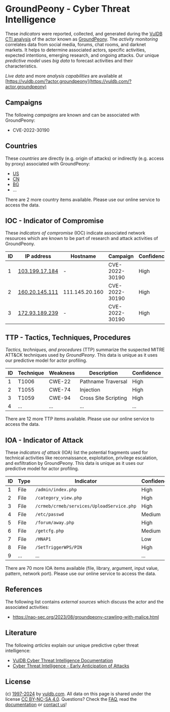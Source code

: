 # GroundPeony - Cyber Threat Intelligence

These _indicators_ were reported, collected, and generated during the [VulDB CTI analysis](https://vuldb.com/?kb.cti) of the actor known as [GroundPeony](https://vuldb.com/?actor.groundpeony). The _activity monitoring_ correlates data from social media, forums, chat rooms, and darknet markets. It helps to determine associated actors, specific activities, expected intentions, emerging research, and ongoing attacks. Our unique _predictive model_ uses _big data_ to forecast activities and their characteristics.

_Live data_ and more _analysis capabilities_ are available at [https://vuldb.com/?actor.groundpeony](https://vuldb.com/?actor.groundpeony)

## Campaigns

The following _campaigns_ are known and can be associated with GroundPeony:

* CVE-2022-30190

## Countries

These _countries_ are directly (e.g. origin of attacks) or indirectly (e.g. access by proxy) associated with GroundPeony:

* [US](https://vuldb.com/?country.us)
* [CN](https://vuldb.com/?country.cn)
* [BG](https://vuldb.com/?country.bg)
* ...

There are 2 more country items available. Please use our online service to access the data.

## IOC - Indicator of Compromise

These _indicators of compromise_ (IOC) indicate associated network resources which are known to be part of research and attack activities of GroundPeony.

ID | IP address | Hostname | Campaign | Confidence
-- | ---------- | -------- | -------- | ----------
1 | [103.199.17.184](https://vuldb.com/?ip.103.199.17.184) | - | CVE-2022-30190 | High
2 | [160.20.145.111](https://vuldb.com/?ip.160.20.145.111) | 111.145.20.160 | CVE-2022-30190 | High
3 | [172.93.189.239](https://vuldb.com/?ip.172.93.189.239) | - | CVE-2022-30190 | High

## TTP - Tactics, Techniques, Procedures

_Tactics, techniques, and procedures_ (TTP) summarize the suspected MITRE ATT&CK techniques used by _GroundPeony_. This data is unique as it uses our predictive model for actor profiling.

ID | Technique | Weakness | Description | Confidence
-- | --------- | -------- | ----------- | ----------
1 | T1006 | CWE-22 | Pathname Traversal | High
2 | T1055 | CWE-74 | Injection | High
3 | T1059 | CWE-94 | Cross Site Scripting | High
4 | ... | ... | ... | ...

There are 12 more TTP items available. Please use our online service to access the data.

## IOA - Indicator of Attack

These _indicators of attack_ (IOA) list the potential fragments used for technical activities like reconnaissance, exploitation, privilege escalation, and exfiltration by GroundPeony. This data is unique as it uses our predictive model for actor profiling.

ID | Type | Indicator | Confidence
-- | ---- | --------- | ----------
1 | File | `/admin/index.php` | High
2 | File | `/category_view.php` | High
3 | File | `/crmeb/crmeb/services/UploadService.php` | High
4 | File | `/etc/passwd` | Medium
5 | File | `/forum/away.php` | High
6 | File | `/getcfg.php` | Medium
7 | File | `/HNAP1` | Low
8 | File | `/SetTriggerWPS/PIN` | High
9 | ... | ... | ...

There are 70 more IOA items available (file, library, argument, input value, pattern, network port). Please use our online service to access the data.

## References

The following list contains _external sources_ which discuss the actor and the associated activities:

* https://nao-sec.org/2023/08/groundpeony-crawling-with-malice.html

## Literature

The following _articles_ explain our unique predictive cyber threat intelligence:

* [VulDB Cyber Threat Intelligence Documentation](https://vuldb.com/?kb.cti)
* [Cyber Threat Intelligence - Early Anticipation of Attacks](https://www.scip.ch/en/?labs.20201022)

## License

(c) [1997-2024](https://vuldb.com/?kb.changelog) by [vuldb.com](https://vuldb.com/?kb.about). All data on this page is shared under the license [CC BY-NC-SA 4.0](https://creativecommons.org/licenses/by-nc-sa/4.0/). Questions? Check the [FAQ](https://vuldb.com/?kb.faq), read the [documentation](https://vuldb.com/?kb) or [contact us](https://vuldb.com/?contact)!
